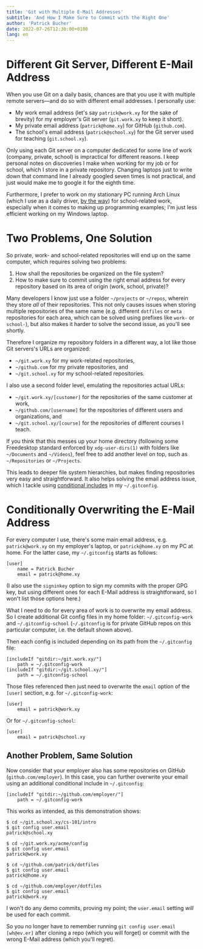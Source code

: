 ```yaml
---
title: 'Git with Multiple E-Mail Addresses'
subtitle: 'And How I Make Sure to Commit with the Right One'
author: 'Patrick Bucher'
date: 2022-07-26T12:30:00+0100
lang: en
---
```


# Different Git Server, Different E-Mail Address

When you use Git on a daily basis, chances are that you use it with multiple
remote servers—and do so with different email addresses. I personally use:

- My work email address (let's say `patrick@work.xy` for the sake of brevity)
  for my employer's Git server (`git.work.xy` to keep it short).
- My private email address (`patrick@home.xy`) for GitHub (`github.com`).
- The school's email address (`patrick@school.xy`) for the Git server used for
  teaching (`git.school.xy`).

Only using each Git server on a computer dedicated for some line of work
(company, private, school) is impractical for different reasons. I keep personal
notes on discoveries I make when working for my job or for school, which I store
in a private repository. Changing laptops just to write down that command line I
already googled seven times is not practical, and just would make me to google
it for the eighth time.

Furthermore, I prefer to work on my stationary PC running Arch Linux (which I
use as a daily driver, [by the
way](https://knowyourmeme.com/memes/btw-i-use-arch)) for school-related work,
especially when it comes to making up programming examples; I'm just less
efficient working on my Windows laptop.

# Two Problems, One Solution

So private, work- and school-related repositories will end up on the same
computer, which requires solving two problems:

1. How shall the repositories be organized on the file system?
2. How to make sure to commit using the right email address for every repository
   based on its area of origin (work, school, private)?

Many developers I know just use a folder `~/projects` or `~/repos`, wherein they
store _all_ of their repositories. This not only causes issues when storing
multiple repositories of the same name (e.g. different `dotfiles` or `meta`
repositories for each area, which can be solved using prefixes like `work-` or
`school-`), but also makes it harder to solve the second issue, as you'll see
shortly.

Therefore I organize my repository folders in a different way, a lot like those
Git servers's URLs are organized:

- `~/git.work.xy` for my work-related repositories,
- `~/github.com` for my private repositories, and
- `~/git.school.xy` for my school-related repositories.

I also use a second folder level, emulating the repositories actual URLs:

- `~/git.work.xy/[customer]` for the repositories of the same customer at work,
- `~/github.com/[username]` for the repositories of different users and
  organizations, and
- `~/git.school.xy/[course]` for the repositories of different courses I teach.

If you think that this messes up your home directory (following some Freedesktop
standard enforced by `xdg-user-dirs(1)` with folders like `~/Documents` and
`~/Videos`), feel free to add another level on top, such as `~/Repositories` or
`~/Projects`.

This leads to deeper file system hierarchies, but makes finding repositories
very easy and straightforward. It also helps solving the email address issue,
which I tackle using [conditional
includes](https://git-scm.com/docs/git-config#_conditional_includes) in my
`~/.gitconfig`.

# Conditionally Overwriting the E-Mail Address

For every computer I use, there's some main email address, e.g.
`patrick@work.xy` on my employer's laptop, or `patrick@home.xy` on my PC at
home. For the latter case, my `~/.gitconfig` starts as follows:

```
[user]
    name = Patrick Bucher
    email = patrick@home.xy
```

(I also use the `signinkey` option to sign my commits with the proper GPG key,
but using different ones for each E-Mail address is straightforward, so I won't
list those options here.)

What I need to do for every area of work is to overwrite my email address. So I
create additional Git config files in my home folder: `~/.gitconfig-work` and
`~/.gitconfig-school` (`~/.gitconfig` is for private GitHub repos on this
particular computer, i.e. the default shown above).

Then each config is included depending on its path from the `~/.gitconfig` file:

```
[includeIf "gitdir:~/git.work.xy/"]
    path = ~/.gitconfig-work
[includeIf "gitdir:~/git.school.xy/"]
    path = ~/.gitconfig-school
```

Those files referenced then just need to overwrite the `email` option of the
`[user]` section, e.g. for `~/.gitconfig-work`:

```
[user]
    email = patrick@work.xy
```

Or for `~/.gitconfig-school`:

```
[user]
    email = patrick@school.xy
```

## Another Problem, Same Solution

Now consider that your employer also has some repositories on GitHub
(`github.com/employer`). In this case, you can further overwrite your email
using an additional conditional include in `~/.gitconfig`:

```
[includeIf "gitdir:~/github.com/employer/"]
    path = ~/.gitconfig-work
```

This works as intended, as this demonstration shows:

```
$ cd ~/git.school.xy/cs-101/intro
$ git config user.email
patrick@school.xy

$ cd ~/git.work.xy/acme/config
$ git config user.email
patrick@work.xy

$ cd ~/github.com/patrick/dotfiles
$ git config user.email
patrick@home.xy

$ cd ~/github.com/employer/dotfiles
$ git config user.email
patrick@work.xy
```

I won't do any demo commits, proving my point; the `user.email` setting _will_
be used for each commit.

So you no longer have to remember running `git config user.email [wh@ev.er]`
after cloning a repo (which you will forget) or commit with the wrong E-Mail
address (which you'll regret).


